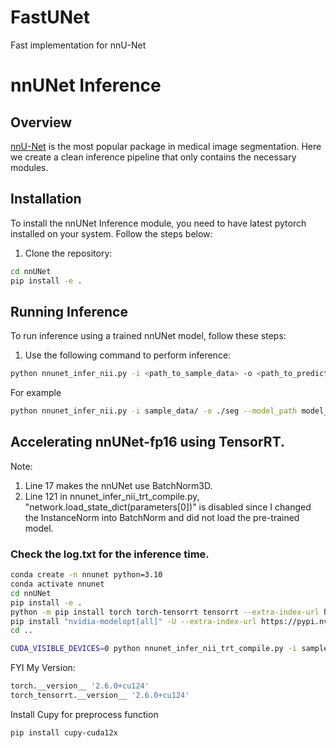 # FastUNet
Fast implementation for nnU-Net

# nnUNet Inference

## Overview
[nnU-Net](https://github.com/MIC-DKFZ/nnUNet) is the most popular package in medical image segmentation. 
Here we create a clean inference pipeline that only contains the necessary modules. 

## Installation

To install the nnUNet Inference module, you need to have latest pytorch installed on your system. Follow the steps below:

1. Clone the repository:
```bash
cd nnUNet
pip install -e .
```


## Running Inference

To run inference using a trained nnUNet model, follow these steps:

1. Use the following command to perform inference:

```bash
python nnunet_infer_nii.py -i <path_to_sample_data> -o <path_to_predictions> --model_path <path_to_model_weight/nnUNetTrainerDA5__nnUNetPlans__3d_lowres>
```

For example

```bash
python nnunet_infer_nii.py -i sample_data/ -o ./seg --model_path model_weight/nnUNetTrainerDA5__nnUNetPlans__3d_lowres/
```

## Accelerating nnUNet-fp16 using TensorRT. 
Note:
1. Line 17 makes the nnUNet use BatchNorm3D.
2. Line 121 in nnunet_infer_nii_trt_compile.py, "network.load_state_dict(parameters[0])" is disabled since I changed the InstanceNorm into BatchNorm and did not load the pre-trained model. 

### Check the log.txt for the inference time.
```bash
conda create -n nnunet python=3.10
conda activate nnunet
cd nnUNet
pip install -e .
python -m pip install torch torch-tensorrt tensorrt --extra-index-url https://download.pytorch.org/whl/cu124
pip install "nvidia-modelopt[all]" -U --extra-index-url https://pypi.nvidia.com
cd ..

CUDA_VISIBLE_DEVICES=0 python nnunet_infer_nii_trt_compile.py -i sample_data/ -o ./seg_trt --model_path model_weight/nnUNetTrainerDA5__nnUNetPlans__3d_lowres/ > log.txt 2>&1 
```

FYI My Version:
```bash
torch.__version__ '2.6.0+cu124'
torch_tensorrt.__version__ '2.6.0+cu124'
```
Install Cupy for preprocess function
```bash
pip install cupy-cuda12x
```
